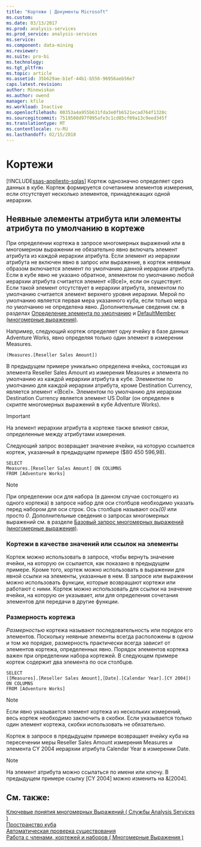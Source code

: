 ```yaml
---
title: "Кортежи | Документы Microsoft"
ms.custom: 
ms.date: 03/13/2017
ms.prod: analysis-services
ms.prod_service: analysis-services
ms.service: 
ms.component: data-mining
ms.reviewer: 
ms.suite: pro-bi
ms.technology: 
ms.tgt_pltfrm: 
ms.topic: article
ms.assetid: 35b629ae-b1ef-44b1-b556-96956aeb56e7
caps.latest.revision: 
author: Minewiskan
ms.author: owend
manager: kfile
ms.workload: Inactive
ms.openlocfilehash: 00353a4a955b631fda3e0fb6521ecad764f1328c
ms.sourcegitcommit: 7519508d97f095afe3c1cd85cf09a13c9eed345f
ms.translationtype: MT
ms.contentlocale: ru-RU
ms.lasthandoff: 02/15/2018
---
```

# <a name="tuples"></a>Кортежи
[!INCLUDE[ssas-appliesto-sqlas](../../../includes/ssas-appliesto-sqlas.md)]
Кортеж однозначно определяет срез данных в кубе. Кортеж формируется сочетанием элементов измерения, если отсутствует несколько элементов, принадлежащих одной иерархии.  
  
## <a name="implicit-or-default-attribute-members-in-a-tuple"></a>Неявные элементы атрибута или элементы атрибута по умолчанию в кортеже  
 При определении кортежа в запросе многомерных выражений или в многомерном выражении не обязательно явно включать элемент атрибута из каждой иерархии атрибута. Если элемент из иерархии атрибута не включен явно в запрос или выражение, в кортеж неявным образом включается элемент по умолчанию данной иерархии атрибута. Если в кубе явно не указано обратное, элементом по умолчанию любой иерархии атрибута считается элемент «(Все)», если он существует. Если такой элемент отсутствует в иерархии атрибута, элементом по умолчанию считается элемент верхнего уровня иерархии. Мерой по умолчанию является первая мера указанного куба, если только мера по умолчанию не определена явно. Дополнительные сведения см. в разделах [Определение элемента по умолчанию](../../../analysis-services/multidimensional-models/attribute-properties-define-a-default-member.md) и [DefaultMember (многомерные выражения)](../../../mdx/defaultmember-mdx.md).  
  
 Например, следующий кортеж определяет одну ячейку в базе данных Adventure Works, явно определяя только один элемент в измерении Measures.  
  
```  
(Measures.[Reseller Sales Amount])  
```  
  
 В предыдущем примере уникально определена ячейка, состоящая из элемента Reseller Sales Amount из измерения Measures и элемента по умолчанию из каждой иерархии атрибута в кубе. Элементом по умолчанию для каждой иерархии атрибута, кроме Destination Currency, является элемент «(Все)». Элементом по умолчанию для иерархии Destination Currency является элемент US Dollar (он определен в скрипте многомерных выражений в кубе Adventure Works).  
  
> [!IMPORTANT]  
>  На элемент иерархии атрибута в кортеже также влияют связи, определенные между атрибутами измерения.  
  
 Следующий запрос возвращает значение ячейки, на которую ссылается кортеж, указанный в предыдущем примере ($80 450 596,98).  
  
```  
SELECT   
Measures.[Reseller Sales Amount] ON COLUMNS   
FROM [Adventure Works]  
```  
  
> [!NOTE]  
>  При определении оси для набора (в данном случае состоящего из одного кортежа) в запросе набор для оси столбцов необходимо указать перед набором для оси строк. Ось столбцов называют *ось(0)* или просто *0*. Дополнительные сведения о запросах многомерных выражений см. в разделе [Базовый запрос многомерных выражений (многомерные выражения)](../../../analysis-services/multidimensional-models/mdx/mdx-query-the-basic-query.md).  
  
### <a name="tuples-as-values-or-member-references"></a>Кортежи в качестве значений или ссылок на элементы  
 Кортеж можно использовать в запросе, чтобы вернуть значение ячейки, на которую он ссылается, как показано в предыдущем примере. Кроме того, кортеж можно использовать в выражении для явной ссылки на элементы, указанные в нем. В запросе или выражении можно использовать функции, которые возвращают кортежи или работают с ними. Кортеж можно использовать для ссылки на значение ячейки, на которую он указывает, или для определения сочетания элементов для передачи в другие функции.  
  
### <a name="tuple-dimensionality"></a>Размерность кортежа  
 *Размерностью* кортежа называют последовательность или порядок его элементов. Поскольку неявные элементы всегда расположены в одном и том же порядке, размерность практически всегда зависит от элементов кортежа, определенных явно. Порядок элементов кортежа важен при определении набора кортежей. В следующем примере кортеж содержит два элемента по оси столбцов.  
  
```  
SELECT   
([Measures].[Reseller Sales Amount],[Date].[Calendar Year].[CY 2004]) ON COLUMNS   
FROM [Adventure Works]  
```  
  
> [!NOTE]  
>  Если явно указывается элемент кортежа из нескольких измерений, весь кортеж необходимо заключить в скобки. Если указывается только один элемент кортежа, скобки использовать не обязательно.  
  
 Кортеж в запросе в предыдущем примере возвращает ячейку куба на пересечении меры Reseller Sales Amount измерения Measures и элемента CY 2004 иерархии атрибута Calendar Year в измерении Date.  
  
> [!NOTE]  
>  На элемент атрибута можно ссылаться по имени или ключу. В предыдущем примере ссылку [CY 2004] можно изменить на &[2004].  
  
## <a name="see-also"></a>См. также:  
 [Ключевые понятия многомерных Выражений &#40; Службы Analysis Services &#41;](../../../analysis-services/multidimensional-models/mdx/key-concepts-in-mdx-analysis-services.md)   
 [Пространство куба](../../../analysis-services/multidimensional-models/mdx/cube-space.md)   
 [Автоматическая проверка существования](../../../analysis-services/multidimensional-models/mdx/autoexists.md)   
 [Работа с членами, кортежей и наборов &#40; Многомерные Выражения &#41;](../../../analysis-services/multidimensional-models/mdx/working-with-members-tuples-and-sets-mdx.md)  
  
  
